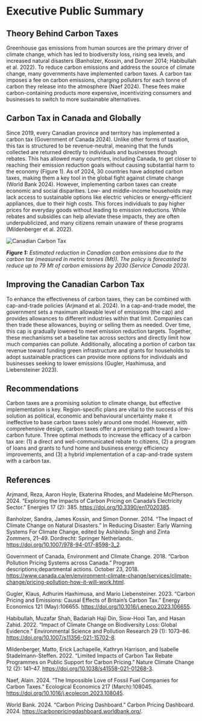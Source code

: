 # Executive Public Summary 

## **Theory Behind Carbon Taxes** ##


Greenhouse gas emissions from human sources are the primary driver of climate change, which has led to biodiversity loss, rising sea levels, and increased natural disasters (Banholzer, Kossin, and Donner 2014; Habibullah et al. 2022). To reduce carbon emissions and address the source of climate change, many governments have implemented carbon taxes. A carbon tax imposes a fee on carbon emissions, charging polluters for each tonne of carbon they release into the atmosphere (Naef 2024). These fees make carbon-containing products more expensive, incentivizing consumers and businesses to switch to more sustainable alternatives.


## **Carbon Tax in Canada and Globally**


Since 2019, every Canadian province and territory has implemented a carbon tax (Government of Canada 2024). Unlike other forms of taxation, this tax is structured to be revenue-neutral, meaning that the funds collected are returned directly to individuals and businesses through rebates. This has allowed many countries, including Canada, to get closer to reaching their emission reduction goals without causing substantial harm to the economy (Figure 1). As of 2024, 30 countries have adopted carbon taxes, making them a key tool in the global fight against climate change (World Bank 2024). However, implementing carbon taxes can create economic and social disparities. Low- and middle-income households may lack access to sustainable options like electric vehicles or energy-efficient appliances, due to their high costs. This forces individuals to pay higher prices for everyday goods without leading to emission reductions. While rebates and subsidies can help alleviate these impacts, they are often underpublicized, and many citizens remain unaware of these programs (Mildenberger et al. 2022).





![Canadian Carbon Tax](https://github.com/user-attachments/assets/177240e0-de3d-4b39-bc20-026014df4f88)


***Figure 1:** Estimated reduction in Canadian carbon emissions due to the carbon tax (measured in metric tonnes (Mt)). The policy is forecasted to reduce up to 79 Mt of carbon emissions by 2030 (Service Canada 2023).*




## **Improving the Canadian Carbon Tax**

To enhance the effectiveness of carbon taxes, they can be combined with cap-and-trade policies (Arjmand et al. 2024). In a cap-and-trade model, the government sets a maximum allowable level of emissions (the cap) and provides allowances to different industries within that limit. Companies can then trade these allowances, buying or selling them as needed. Over time, this cap is gradually lowered to meet emission reduction targets. Together, these mechanisms set a baseline tax across sectors and directly limit how much companies can pollute. Additionally, allocating a portion of carbon tax revenue toward funding green infrastructure and grants for households to adopt sustainable practices can provide more options for individuals and businesses seeking to lower emissions (Gugler, Haxhimusa, and Liebensteiner 2023).


## **Recommendations**

Carbon taxes are a promising solution to climate change, but effective implementation is key. Region-specific plans are vital to the success of this solution as political, economic and behavioural uncertainty make it ineffective to base carbon taxes solely around one model. However, with comprehensive design, carbon taxes offer a promising path toward a low-carbon future. Three optimal methods to increase the efficacy of a carbon tax are: (1) a direct and well-communicated rebate to citizens, (2) a program of loans and grants to fund home and business energy efficiency improvements, and (3) a hybrid implementation of a cap-and-trade system with a carbon tax.

## References

Arjmand, Reza, Aaron Hoyle, Ekaterina Rhodes, and Madeleine McPherson. 2024. “Exploring the Impacts of Carbon Pricing on Canada’s Electricity Sector.” Energies 17 (2): 385. https://doi.org/10.3390/en17020385.


Banholzer, Sandra, James Kossin, and Simon Donner. 2014. “The Impact of Climate Change on Natural Disasters.” In Reducing Disaster: Early Warning Systems For Climate Change, edited by Ashbindu Singh and Zinta Zommers, 21–49. Dordrecht: Springer Netherlands. https://doi.org/10.1007/978-94-017-8598-3_2.


Government of Canada, Environment and Climate Change. 2018. “Carbon Pollution Pricing Systems across Canada.” Program descriptions;departmental actions. October 23, 2018. https://www.canada.ca/en/environment-climate-change/services/climate-change/pricing-pollution-how-it-will-work.html.


Gugler, Klaus, Adhurim Haxhimusa, and Mario Liebensteiner. 2023. “Carbon Pricing and Emissions: Causal Effects of Britain’s Carbon Tax.” Energy Economics 121 (May):106655. https://doi.org/10.1016/j.eneco.2023.106655.


Habibullah, Muzafar Shah, Badariah Haji Din, Siow-Hooi Tan, and Hasan Zahid. 2022. “Impact of Climate Change on Biodiversity Loss: Global Evidence.” Environmental Science and Pollution Research 29 (1): 1073–86. https://doi.org/10.1007/s11356-021-15702-8.


Mildenberger, Matto, Erick Lachapelle, Kathryn Harrison, and Isabelle Stadelmann-Steffen. 2022. “Limited Impacts of Carbon Tax Rebate Programmes on Public Support for Carbon Pricing.” Nature Climate Change 12 (2): 141–47. https://doi.org/10.1038/s41558-021-01268-3.


Naef, Alain. 2024. “The Impossible Love of Fossil Fuel Companies for Carbon Taxes.” Ecological Economics 217 (March):108045. https://doi.org/10.1016/j.ecolecon.2023.108045.


World Bank. 2024. “Carbon Pricing Dashboard.” Carbon Pricing Dashboard. 2024. https://carbonpricingdashboard.worldbank.org/.

